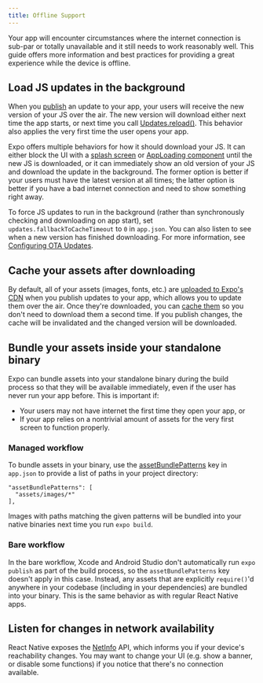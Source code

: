 ```yaml
---
title: Offline Support
---
```


Your app will encounter circumstances where the internet connection is sub-par or totally unavailable and it still needs to work reasonably well. This guide offers more information and best practices for providing a great experience while the device is offline.

## Load JS updates in the background

When you [publish](../workflow/publishing.md) an update to your app, your users will receive the new version of your JS over the air. The new version will download either next time the app starts, or next time you call [Updates.reload()](../versions/latest/sdk/updates.md). This behavior also applies the very first time the user opens your app.

Expo offers multiple behaviors for how it should download your JS. It can either block the UI with a [splash screen](splash-screens.md) or [AppLoading component](../versions/latest/sdk/app-loading.md) until the new JS is downloaded, or it can immediately show an old version of your JS and download the update in the background. The former option is better if your users must have the latest version at all times; the latter option is better if you have a bad internet connection and need to show something right away.

To force JS updates to run in the background (rather than synchronously checking and downloading on app start), set `updates.fallbackToCacheTimeout` to `0` in `app.json`. You can also listen to see when a new version has finished downloading. For more information, see [Configuring OTA Updates](configuring-ota-updates.md).

## Cache your assets after downloading

By default, all of your assets (images, fonts, etc.) are [uploaded to Expo's CDN](assets.md) when you publish updates to your app, which allows you to update them over the air. Once they're downloaded, you can [cache them](preloading-and-caching-assets.md) so you don't need to download them a second time. If you publish changes, the cache will be invalidated and the changed version will be downloaded.

## Bundle your assets inside your standalone binary

Expo can bundle assets into your standalone binary during the build process so that they will be available immediately, even if the user has never run your app before. This is important if:

- Your users may not have internet the first time they open your app, or
- If your app relies on a nontrivial amount of assets for the very first screen to function properly.

### Managed workflow

To bundle assets in your binary, use the [assetBundlePatterns](../workflow/configuration.md) key in `app.json` to provide a list of paths in your project directory:

```
"assetBundlePatterns": [
  "assets/images/*"
],
```

Images with paths matching the given patterns will be bundled into your native binaries next time you run `expo build`.

### Bare workflow

In the bare workflow, Xcode and Android Studio don't automatically run `expo publish` as part of the build process, so the `assetBundlePatterns` key doesn't apply in this case. Instead, any assets that are explicitly `require()`'d anywhere in your codebase (including in your dependencies) are bundled into your binary. This is the same behavior as with regular React Native apps.

## Listen for changes in network availability

React Native exposes the [NetInfo](https://reactnative.dev/docs/netinfo.html) API, which informs you if your device's reachability changes. You may want to change your UI (e.g. show a banner, or disable some functions) if you notice that there's no connection available.
